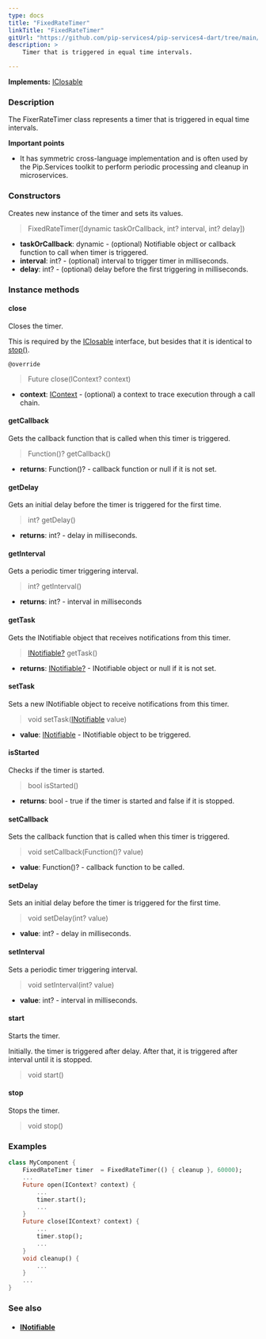 ```yaml
---
type: docs
title: "FixedRateTimer"
linkTitle: "FixedRateTimer"
gitUrl: "https://github.com/pip-services4/pip-services4-dart/tree/main/pip-services4-components-dart"
description: >
    Timer that is triggered in equal time intervals.

---
```


**Implements:** [IClosable](../../run/iclosable)

### Description

The FixerRateTimer class represents a timer that is triggered in equal time intervals.

**Important points**

- It has symmetric cross-language implementation and is often used by the Pip.Services toolkit to perform periodic processing and cleanup in microservices.

### Constructors
Creates new instance of the timer and sets its values.

> FixedRateTimer([dynamic taskOrCallback, int? interval, int? delay])

- **taskOrCallback**: dynamic - (optional) Notifiable object or callback function to call when timer is triggered.
- **interval**: int? - (optional) interval to trigger timer in milliseconds.
- **delay**: int? - (optional) delay before the first triggering in milliseconds.

### Instance methods

#### close
Closes the timer.

This is required by the [IClosable](../../run/iclosable) interface,
but besides that it is identical to [stop()](#stop).

`@override`
> Future close(IContext? context)

- **context**: [IContext](../../../components/context/icontext) - (optional) a context to trace execution through a call chain.

#### getCallback
Gets the callback function that is called when this timer is triggered.

> Function()? getCallback()

- **returns**: Function()? - callback function or null if it is not set. 


#### getDelay
Gets an initial delay before the timer is triggered for the first time.

> int? getDelay()

- **returns**: int? - delay in milliseconds.

#### getInterval
Gets a periodic timer triggering interval.

> int? getInterval()

- **returns**: int? - interval in milliseconds


#### getTask
Gets the INotifiable object that receives notifications from this timer.

> [INotifiable?](../inotifiable) getTask()

- **returns**: [INotifiable?](../inotifiable) - INotifiable object or null if it is not set.


#### setTask
Sets a new INotifiable object to receive notifications from this timer.

> void setTask([INotifiable](../inotifiable) value)

- **value**: [INotifiable](../inotifiable) - INotifiable object to be triggered.

#### isStarted
Checks if the timer is started.

> bool isStarted()

- **returns**: bool - true if the timer is started and false if it is stopped.

#### setCallback
Sets the callback function that is called when this timer is triggered.

> void setCallback(Function()? value)

- **value**: Function()? - callback function to be called.

#### setDelay
Sets an initial delay before the timer is triggered for the first time.

> void setDelay(int? value)

- **value**: int? - delay in milliseconds. 

#### setInterval
Sets a periodic timer triggering interval.

> void setInterval(int? value)

- **value**: int? - interval in milliseconds.


#### start
Starts the timer.

Initially. the timer is triggered after delay.
After that, it is triggered after interval until it is stopped.

> void start()


#### stop
Stops the timer.

> void stop()

### Examples
```dart
class MyComponent {
    FixedRateTimer timer  = FixedRateTimer(() { cleanup }, 60000);
    ...
    Future open(IContext? context) {
        ...
        timer.start();
        ...
    }
    Future close(IContext? context) {
        ...
        timer.stop();
        ...
    }
    void cleanup() {
        ...
    }
    ...
}

```

### See also
- #### [INotifiable](../inotifiable)
